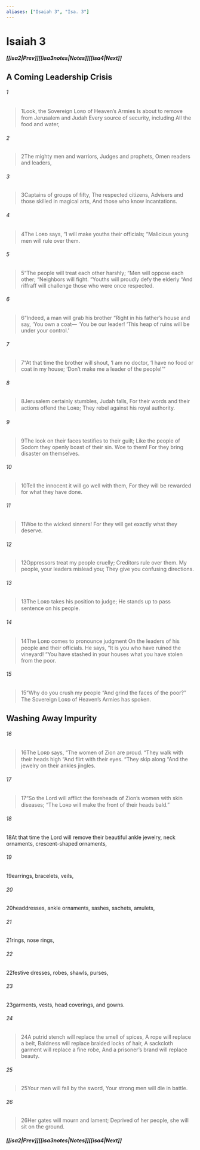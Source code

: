 ```yaml
---
aliases: ["Isaiah 3", "Isa. 3"]
---
```

# Isaiah 3
##### <span class=arrow-left></span>[[isa2|Prev]]<span class=navigation-separator></span>[[isa3notes|Notes]]<span class=navigation-separator></span>[[isa4|Next]]<span class=arrow-right></span>
## A Coming Leadership Crisis
###### 1
><span class=verse-first-poetry>1</span>Look, the Sovereign Lᴏʀᴅ of Heaven’s Armies
>Is about to remove from Jerusalem and Judah
>Every source of security, including
>All the food and water,
###### 2
><span class=verse-body-poetry>2</span>The mighty men and warriors,
>Judges and prophets,
>Omen readers and leaders,
###### 3
><span class=verse-body-poetry>3</span>Captains of groups of fifty,
>The respected citizens,
>Advisers and those skilled in magical arts,
>And those who know incantations.
###### 4
><span class=verse-body-poetry>4</span>The Lᴏʀᴅ says, “I will make youths their officials;
><span class=poetry-quote-double>“</span>Malicious young men will rule over them.
###### 5
><span class=verse-body-poetry>5</span><span class=poetry-quote-double>“</span>The people will treat each other harshly;
><span class=poetry-quote-double>“</span>Men will oppose each other;
><span class=poetry-quote-double>“</span>Neighbors will fight.
><span class=poetry-quote-double>“</span>Youths will proudly defy the elderly
><span class=poetry-quote-double>“</span>And riffraff will challenge those who were once respected.
###### 6
><span class=verse-body-poetry>6</span><span class=poetry-quote-double>“</span>Indeed, a man will grab his brother
><span class=poetry-quote-double>“</span>Right in his father’s house and say,
><span class=poetry-quote-single>‘</span>You own a coat—
><span class=poetry-quote-single>‘</span>You be our leader!
><span class=poetry-quote-single>‘</span>This heap of ruins will be under your control.’
###### 7
><span class=verse-body-poetry>7</span><span class=poetry-quote-double>“</span>At that time the brother will shout,
><span class=poetry-quote-single>‘</span>I am no doctor,
><span class=poetry-quote-single>‘</span>I have no food or coat in my house;
><span class=poetry-quote-single>‘</span>Don’t make me a leader of the people!’”
###### 8
><span class=verse-body-poetry>8</span>Jerusalem certainly stumbles,
>Judah falls,
>For their words and their actions offend the Lᴏʀᴅ;
>They rebel against his royal authority.
###### 9
><span class=verse-body-poetry>9</span>The look on their faces testifies to their guilt;
>Like the people of Sodom they openly boast of their sin.
>Woe to them!
>For they bring disaster on themselves.
###### 10
><span class=verse-body-poetry>10</span>Tell the innocent it will go well with them,
>For they will be rewarded for what they have done.
###### 11
><span class=verse-body-poetry>11</span>Woe to the wicked sinners!
>For they will get exactly what they deserve.
###### 12
><span class=verse-body-poetry>12</span>Oppressors treat my people cruelly;
>Creditors rule over them.
>My people, your leaders mislead you;
>They give you confusing directions.
<div class=paragraph-break></div>

###### 13
><span class=verse-first-poetry>13</span>The Lᴏʀᴅ takes his position to judge;
>He stands up to pass sentence on his people.
###### 14
><span class=verse-body-poetry>14</span>The Lᴏʀᴅ comes to pronounce judgment
>On the leaders of his people and their officials.
>He says, “It is you who have ruined the vineyard!
><span class=poetry-quote-double>“</span>You have stashed in your houses what you have stolen from the poor.
###### 15
><span class=verse-body-poetry>15</span><span class=poetry-quote-double>“</span>Why do you crush my people
><span class=poetry-quote-double>“</span>And grind the faces of the poor?”
>The Sovereign Lᴏʀᴅ of Heaven’s Armies has spoken.
## Washing Away Impurity
###### 16
><span class=verse-first-poetry>16</span>The Lᴏʀᴅ says,
><span class=poetry-quote-double>“</span>The women of Zion are proud.
><span class=poetry-quote-double>“</span>They walk with their heads high
><span class=poetry-quote-double>“</span>And flirt with their eyes.
><span class=poetry-quote-double>“</span>They skip along
><span class=poetry-quote-double>“</span>And the jewelry on their ankles jingles.
###### 17
><span class=verse-body-poetry>17</span><span class=poetry-quote-double>“</span>So the Lord will afflict the foreheads of Zion’s women with skin diseases;
><span class=poetry-quote-double>“</span>The Lᴏʀᴅ will make the front of their heads bald.”
<div class=paragraph-break></div>

###### 18
<span class=verse-body>18</span>At that time the Lord will remove their beautiful ankle jewelry, neck ornaments, crescent-shaped ornaments,
###### 19
<span class=verse-body>19</span>earrings, bracelets, veils,
###### 20
<span class=verse-body>20</span>headdresses, ankle ornaments, sashes, sachets, amulets,
###### 21
<span class=verse-body>21</span>rings, nose rings,
###### 22
<span class=verse-body>22</span>festive dresses, robes, shawls, purses,
###### 23
<span class=verse-body>23</span>garments, vests, head coverings, and gowns.
<div class=paragraph-break></div>

###### 24
><span class=verse-body-poetry>24</span>A putrid stench will replace the smell of spices,
>A rope will replace a belt,
>Baldness will replace braided locks of hair,
>A sackcloth garment will replace a fine robe,
>And a prisoner’s brand will replace beauty.
###### 25
><span class=verse-body-poetry>25</span>Your men will fall by the sword,
>Your strong men will die in battle.
###### 26
><span class=verse-body-poetry>26</span>Her gates will mourn and lament;
>Deprived of her people, she will sit on the ground.
##### <span class=arrow-left></span>[[isa2|Prev]]<span class=navigation-separator></span>[[isa3notes|Notes]]<span class=navigation-separator></span>[[isa4|Next]]<span class=arrow-right></span>